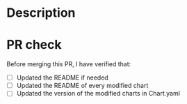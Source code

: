 # Description

# PR check

Before merging this PR, I have verified that:

- [ ] Updated the README if needed
- [ ] Updated the README of every modified chart
- [ ] Updated the version of the modified charts in Chart.yaml
